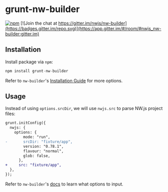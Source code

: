 # grunt-nw-builder

[![npm](https://img.shields.io/npm/v/nw-builder/latest)](https://www.npmjs.com/package/nw-builder/v/latest)
[![Join the chat at https://gitter.im/nwjs/nw-builder](https://badges.gitter.im/repo.svg)](https://app.gitter.im/#/room/#nwjs_nw-builder:gitter.im)

## Installation

Install package via `npm`:

```javascript
npm install grunt-nw-builder
```

Refer to `nw-builder`'s [Installation Guide](https://nwutils.io/nw-builder/install.html) for more options.

## Usage

Instead of using `options.srcDir`, we will use `nwjs.src` to parse NW.js project files:

```patch
grunt.initConfig({
  nwjs: {
    options: {
        mode: "run",
-       srcDir: "fixture/app",
        version: "0.78.1",
        flavour: "normal",
        glob: false,
      },
+     src: "fixture/app",
  },
});
```

Refer to `nw-builder`'s [docs](https://nwutils.io/nw-builder/) to learn what options to input.

